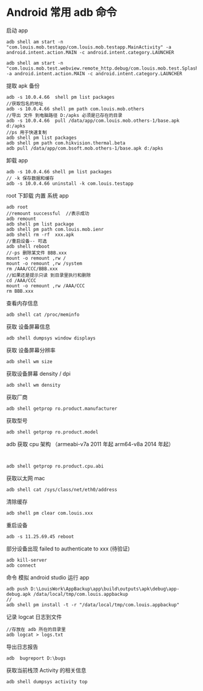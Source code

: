 # Android 常用 adb 命令

启动 app

```shell
adb shell am start -n "com.louis.mob.testapp/com.louis.mob.testapp.MainActivity" -a android.intent.action.MAIN -c android.intent.category.LAUNCHER
```

```shell
adb shell am start -n "com.louis.mob.test.webview.remote_http.debug/com.louis.mob.test.SplashActivity" -a android.intent.action.MAIN -c android.intent.category.LAUNCHER
```

提取 apk 备份

```shell
adb -s 10.0.4.66  shell pm list packages
//获取包名的地址
adb -s 10.0.4.66 shell pm path com.louis.mob.others
//导出 文件 到电脑路径 D:/apks 必须是已存在的目录
adb -s 10.0.4.66  pull /data/app/com.louis.mob.others-1/base.apk d:/apks
//ps 用于快速复制
adb shell pm list packages
adb shell pm path com.hikvision.thermal.beta
adb pull /data/app/com.bsoft.mob.others-1/base.apk d:/apks
```

卸载 app

```shell
adb -s 10.0.4.66 shell pm list packages
// -k 保存数据和缓存
adb -s 10.0.4.66 uninstall -k com.louis.testapp
```

root 下卸载 内置 系统 app

```shell
adb root 
//remount successful  //表示成功
adb remount
adb shell pm list package
adb shell pm path com.louis.mob.ienr
adb shell rm -rf  xxx.apk 
//重启设备-- 可选
adb shell reboot
//-ps 删除某文件 BBB.xxx 
mount -o remount ,rw /
mount -o remount ,rw /system
rm /AAA/CCC/BBB.xxx
//如果还是提示只读 到目录里执行和删除
cd /AAA/CCC
mount -o remount ,rw /AAA/CCC
rm BBB.xxx
```

查看内存信息

```shell
adb shell cat /proc/meminfo
```

获取 设备屏幕信息

```shell
adb shell dumpsys window displays
```

获取 设备屏幕分辨率

```shell
adb shell wm size
```

获取设备屏幕 density / dpi

```shell
adb shell wm density
```

获取厂商

```shell
adb shell getprop ro.product.manufacturer
```

获取型号

```shell
adb shell getprop ro.product.model
```

adb 获取 cpu 架构 （armeabi-v7a 2011 年起 arm64-v8a 2014 年起）
```shell


adb shell getprop ro.product.cpu.abi
```

获取以太网 mac

```shell
adb shell cat /sys/class/net/eth0/address
```

清除缓存

```shell
adb shell pm clear com.louis.xxx
```

重启设备

```shell
adb -s 11.25.69.45 reboot
```

部分设备出现 failed to authenticate to xxx (待验证)

```shell
adb kill-server
adb connect
```

命令 模拟 android studio 运行 app

```shell
adb push D:\LouisWork\AppBackup\app\build\outputs\apk\debug\app-debug.apk /data/local/tmp/com.louis.appbackup
//
adb shell pm install -t -r "/data/local/tmp/com.louis.appbackup"
```

记录 logcat 日志到文件

```shell
//存放在 adb 所在的目录里
adb logcat > logs.txt
```

导出日志报告

```shell
adb  bugreport D:\bugs
```

获取当前栈顶 Activity 的相关信息
```shell
adb shell dumpsys activity top
```